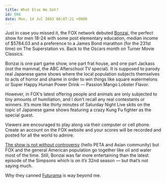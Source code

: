 ```yaml
---
title: What Else We Got?
id: 566
date: Mon, 14 Jul 2003 08:07:21 +0000
---
```


Just in case you missed it, the <span class="caps">FOX</span> network debuted [Bonzai](http://www.fox.com/banzai/), the perfect show for men 18-24 with some post elementary education, median income of $5784.03 and a preference to a James Bond marathon (for the 231st time) on The Superstation vs. Back to the Oscars month on Turner Movie Classics.  

Bonzai is one part game show, one part frat house, and one part Jackass (not the mammal, the <span class="caps">ABC</span> Afterschool TV special). It is supposed to parody real Japanese game shows where the local population subjects themselves to acts of horror and shame in order to win things like square watermelons or Super Happy Human Power Drink — Passion Mango Lobster Flavor.  

However, in <span class="caps">FOX</span>‘s latest offering people and animals are only subjected to tiny amounts of humiliation, and I don’t recall any real contestants or winners. It’s more like thirty minutes of Saturday Night Live skits on the topic of Japanese game shows featuring a crazy Kung Fu fighter as the special guest.  

Viewers are encouraged to play along via their computer or cell phone. Create an account on the <span class="caps">FOX</span> website and your scores will be recorded and posted for all the world to admire.  

[The show is not without controversy](http://forums.prospero.com/n/mb/list.asp?webtag=foxbanzai&ctx=0&cacheTag=x51-58) (hello PETA and Asian community) but <span class="caps">FOX</span> and the general American population go together like oil and water most of the time. Still, Bonzai was far more entertaining than the latest episode of the Simpsons which is on it’s 32nd season — but that’s not saying much.  

Why they canned [Futurama](http://schedule.cartoonnetwork.com/servlet/ScheduleServlet?action=viewAll&showID=324815&show=Futurama) is way beyond me.





